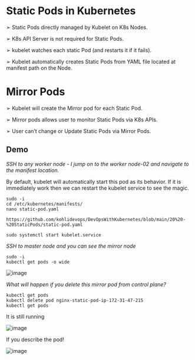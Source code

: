 # Static Pods in Kubernetes

➢ Static Pods directly managed by Kubelet on K8s Nodes.

➢ K8s API Server is not required for Static Pods.

➢ kubelet watches each static Pod (and restarts it if it fails).

➢ Kubelet automatically creates Static Pods from YAML file located at manifest path on the Node.

# Mirror Pods

➢ Kubelet will create the Mirror pod for each Static Pod.

➢ Mirror pods allows user to monitor Static Pods via K8s APIs.

➢ User can’t change or Update Static Pods via Mirror Pods.

## Demo 

_SSH to any worker node - I jump on to the worker node-02 and navigate to the manifest location._

By default, kubelet will automatically start this pod as its behavior. If it is immediately work then we can restart the kubelet service to see the magic. 

```
sudo -i
cd /etc/kubernetes/manifests/
nano static-pod.yaml

https://github.com/kohlidevops/DevOpsWithKubernetes/blob/main/20%20-%20StaticPods/static-pod.yaml

sudo systemctl start kubelet.service
```

_SSH to master node and you can see the mirror node_

```
sudo -i
kubectl get pods -o wide
```

![image](https://github.com/user-attachments/assets/ec411db2-811a-4b4f-bd2b-162be821b200)

_What will happen if you delete this mirror pod from control plane?_

```
kubectl get pods
kubectl delete pod nginx-static-pod-ip-172-31-47-215
kubectl get pods
```

It is still running

![image](https://github.com/user-attachments/assets/e5b77dec-7e18-4b11-8a86-d1ea8f1f2e2c)

If you describe the pod!

![image](https://github.com/user-attachments/assets/f82a01ef-4c0f-47e6-b1a5-10c40c9388b4)
